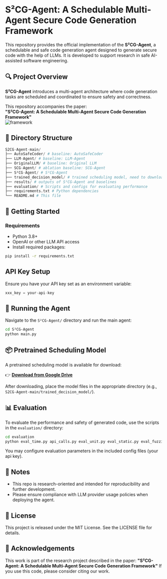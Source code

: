 # S²CG-Agent: A Schedulable Multi-Agent Secure Code Generation Framework

This repository provides the official implementation of the **S²CG-Agent**, a schedulable and safe code generation agent designed to generate secure code with the help of LLMs. It is developed to support research in safe AI-assisted software engineering.

## 🔍 Project Overview

**S²CG-Agent** introduces a multi-agent architecture where code generation tasks are scheduled and coordinated to ensure safety and correctness. 

This repository accompanies the paper:  
**"S²CG-Agent: A Schedulable Multi-Agent Secure Code Generation Framework"**  
![framework](https://github.com/user-attachments/assets/716f811e-8bb5-4416-b67b-e2197d527566)

## 📁 Directory Structure

```python
S2CG-Agent-main/
├── AutoSafeCoder/ # baseline: AutoSafeCoder
├── LLM-Agent/ # baseline: LLM-Agent
├── OriginalLLM/ # baseline: Original LLM
├── SCG-Agent/ # ablation baseline: SCG-Agent
├── S²CG-Agent/ # S²CG-Agent
├── trained_decision_model/ # trained scheduling model, need to download from Google Cloud
├── results/ # outputs of S²CG-Agent and baselines
├── evaluation/ # Scripts and configs for evaluating performance
├── requirements.txt # Python dependencies
└── README.md # This file
```

## 🚀 Getting Started

### Requirements

- Python 3.8+
- OpenAI or other LLM API access
- Install required packages:

```bash
pip install -r requirements.txt
```

## API Key Setup

Ensure you have your API key set as an environment variable:

```python
xxx_key = your-api-key
```

## 🧠 Running the Agent

Navigate to the `S²CG-Agent/` directory and run the main agent:

```bash
cd S²CG-Agent
python main.py
```

## 📦 Pretrained Scheduling Model

A pretrained scheduling model is available for download:

👉 **[Download from Google Drive](https://drive.google.com/drive/folders/1oJHKY68PuwQizpEz54wvDD4hlfsIl3ns?usp=share_link)**

After downloading, place the model files in the appropriate directory (e.g., `S2CG-Agent-main/trained_decision_model/`).

## 📊 Evaluation

To evaluate the performance and safety of generated code, use the scripts in the `evaluation/` directory:

```bash
cd evaluation
python eval_time.py api_calls.py eval_unit.py eval_static.py eval_fuzzing.py
```

You may configure evaluation parameters in the included config files (your api key).

## 📌 Notes

- This repo is research-oriented and intended for reproducibility and further development.
- Please ensure compliance with LLM provider usage policies when deploying the agent.

## 📄 License

This project is released under the MIT License. See the LICENSE file for details.

## 🙌 Acknowledgements

This work is part of the research project described in the paper:
**"S²CG-Agent: A Schedulable Multi-Agent Secure Code Generation Framework"**
If you use this code, please consider citing our work.
